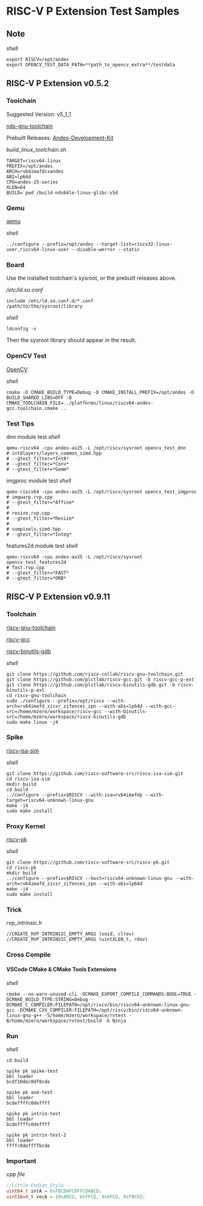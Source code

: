 # RISC-V P Extension Test Samples

## Note

*shell*
```shell
export RISCV=/opt/andes
export OPENCV_TEST_DATA_PATH=**path_to_opencv_extra**/testdata
```

## RISC-V P Extension v0.5.2

### Toolchain

Suggested Version: v5_1_1

[nds-gnu-toolchain](https://github.com/andestech/nds-gnu-toolchain)

Prebuilt Releases: [Andes-Development-Kit](https://github.com/andestech/Andes-Development-Kit/releases)

*build_linux_toolchain.sh*
```shell
TARGET=riscv64-linux
PREFIX=/opt/andes
ARCH=rv64imafdcxandes
ABI=lp64d
CPU=andes-25-series
XLEN=64
BUILD=`pwd`/build-nds64le-linux-glibc-v5d
```

### Qemu

[qemu](https://github.com/andestech/qemu/tree/ast-v5_2_0-RVP-branch)

*shell*
```shell
../configure --prefix=/opt/andes --target-list=riscv32-linux-user,riscv64-linux-user --disable-werror --static
```

### Board

Use the installed toolchain's sysroot, or the prebuilt releases above.

*/etc/ld.so.conf*
```shell
include /etc/ld.so.conf.d/*.conf
/path/to/the/sysroot/library
```

*shell*
```shell
ldconfig -v
```

Then the sysroot library should appear in the result.

### OpenCV Test

[OpenCV](https://github.com/opencv/opencv)

*shell*
```shell
cmake -D CMAKE_BUILD_TYPE=Debug -D CMAKE_INSTALL_PREFIX=/opt/andes -D BUILD_SHARED_LIBS=OFF -D CMAKE_TOOLCHAIN_FILE=../platforms/linux/riscv64-andes-gcc.toolchain.cmake ..
```

### Test Tips

dnn module test
*shell*
```
qemu-riscv64 -cpu andes-ax25 -L /opt/riscv/sysroot opencv_test_dnn
# int8layers/layers_common_simd.hpp
# --gtest_filter=*Int8*
# --gtest_filter=*Conv*
# --gtest_filter=*Gemm*
```

imgproc module test
*shell*
```
qemu-riscv64 -cpu andes-ax25 -L /opt/riscv/sysroot opencv_test_imgproc
# imgwarp.rvp.cpp
# --gtest_filter=*Affine*
#
# resize.rvp.cpp
# --gtest_filter=*Resize*
#
# sumpixels.simd.hpp
# --gtest_filter=*Integ*
```

features2d module test
*shell*
```
qemu-riscv64 -cpu andes-ax25 -L /opt/riscv/sysroot opencv_test_features2d
# fast.rvp.cpp
# --gtest_filter=*FAST*
# --gtest_filter=*ORB*
```


## RISC-V P Extension v0.9.11

### Toolchain

[riscv-gnu-toolchain](https://github.com/riscv-collab/riscv-gnu-toolchain)

[riscv-gcc](https://github.com/plctlab/riscv-gcc)

[riscv-binutils-gdb](https://github.com/plctlab/riscv-binutils-gdb)

*shell*
```shell
git clone https://github.com/riscv-collab/riscv-gnu-toolchain.git
git clone https://github.com/plctlab/riscv-gcc.git -b riscv-gcc-p-ext
git clone https://github.com/plctlab/riscv-binutils-gdb.git -b riscv-binutils-p-ext
cd riscv-gnu-toolchain
sudo ./configure --prefix=/opt/riscv --with-arch=rv64imafd_zicsr_zifencei_zpn --with-abi=lp64d --with-gcc-src=/home/mzero/workspace/riscv-gcc --with-binutils-src=/home/mzero/workspace/riscv-binutils-gdb
sudo make linux -j4
```

### Spike

[riscv-isa-sim](https://github.com/riscv-software-src/riscv-isa-sim)

*shell*
```shell
git clone https://github.com/riscv-software-src/riscv-isa-sim.git
cd riscv-isa-sim
mkdir build
cd build
../configure --prefix=$RISCV --with-isa=rv64imafdp --with-target=riscv64-unknown-linux-gnu
make -j4
sudo make install
```

### Proxy Kernel

[riscv-pk](https://github.com/riscv-software-src/riscv-pk)

*shell*
```shell
git clone https://github.com/riscv-software-src/riscv-pk.git
cd riscv-pk
mkdir build
../configure --prefix=$RISCV --host=riscv64-unknown-linux-gnu --with-arch=rv64imafd_zicsr_zifencei_zpn --with-abi=lp64d
make -j4
sudo make install
```

### Trick

*rvp_intrinsic.h*
```shell
//CREATE_RVP_INTRINSIC_EMPTY_ARGS (void, clrov)
//CREATE_RVP_INTRINSIC_EMPTY_ARGS (uintXLEN_t, rdov)
```

### Cross Compile

#### VSCode CMake & CMake Tools Extensions

*shell*
```shell
cmake --no-warn-unused-cli -DCMAKE_EXPORT_COMPILE_COMMANDS:BOOL=TRUE -DCMAKE_BUILD_TYPE:STRING=Debug -DCMAKE_C_COMPILER:FILEPATH=/opt/riscv/bin/riscv64-unknown-linux-gnu-gcc -DCMAKE_CXX_COMPILER:FILEPATH=/opt/riscv/bin/riscv64-unknown-linux-gnu-g++ -S/home/mzero/workspace/rvtest -B/home/mzero/workspace/rvtest/build -G Ninja
```

### Run

*shell*
```shell
cd build

spike pk spike-test
bbl loader
bcdf10dec0df0cde

spike pk asm-test
bbl loader
bcdeffffc0deffff

spike pk intrin-test
bbl loader
bcdeffffc0deffff

spike pk intrin-test-2
bbl loader
ffffc0deffffbcde
```

### Important

*cpp file*
```cpp
//Little-Endian Style
uint64_t intA = 0xFBCDAFCDFFCDABCD; 
uint16x4_t vecA = {0xABCD, 0xFFCD, 0xAFCD, 0xFBCD};
```

